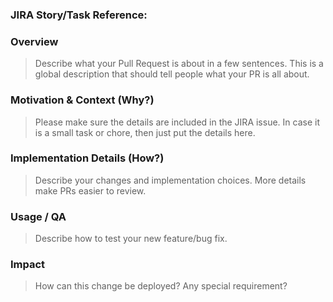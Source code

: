 ### JIRA Story/Task Reference: 

### Overview
> Describe what your Pull Request is about in a few sentences. This is a global description that should tell people what your PR is all about.

### Motivation & Context (Why?)
> Please make sure the details are included in the JIRA issue. In case it is a small task or chore, then just put the details here.

### Implementation Details (How?)
> Describe your changes and implementation choices. More details make PRs easier to review.

### Usage / QA
> Describe how to test your new feature/bug fix. 

### Impact
> How can this change be deployed? Any special requirement?
